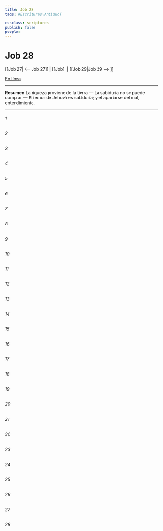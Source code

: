 ```yaml
---
title: Job 28
tags: #Escrituras\AntiguoT

cssclass: scriptures
publish: false
people:
---
```


# Job 28
[[Job 27| <-- Job 27]] | [[Job]] | [[Job 29|Job 29 --> ]]

[En línea](https://churchofjesuschrist.org/study/scriptures/ot/job/28?lang=spa)

---
__Resumen__
La riqueza proviene de la tierra — La sabiduría no se puede comprar — El temor de Jehová es sabiduría; y el apartarse del mal, entendimiento.

---
###### 1 


###### 2 


###### 3 


###### 4 


###### 5 


###### 6 


###### 7 


###### 8 


###### 9 


###### 10 


###### 11 


###### 12 


###### 13 


###### 14 


###### 15 


###### 16 


###### 17 


###### 18 


###### 19 


###### 20 


###### 21 


###### 22 


###### 23 


###### 24 


###### 25 


###### 26 


###### 27 


###### 28 


